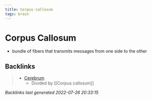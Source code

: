 ```yaml
---
title: Corpus callosum
tags: brain
---
```


# Corpus Callosum
- bundle of fibers that transmits messages from one side to the other


































































































## Backlinks

> - [Cerebrum](Cerebrum.md)
>   - Divided by [[Corpus callosum]]

_Backlinks last generated 2022-07-26 20:33:15_
